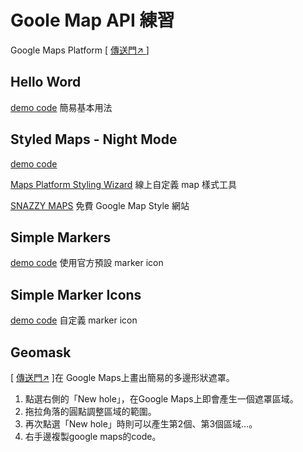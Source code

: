 # Goole Map API 練習
Google Maps Platform [ [傳送門↗ ](https://developers.google.com/maps)]

## Hello Word

[demo code](1_helloword.html) 簡易基本用法

## Styled Maps - Night Mode

[demo code](2_nightmode.html)

[Maps Platform Styling Wizard](https://mapstyle.withgoogle.com/) 線上自定義 map 樣式工具

[SNAZZY MAPS](https://snazzymaps.com/) 免費 Google Map Style 網站

## Simple Markers

[demo code](3_simplemarkers.html) 使用官方預設 marker icon

## Simple Marker Icons

[demo code](4_simplemarkericons.html) 自定義 marker icon

## Geomask

[ [傳送門↗](http://maps.vasile.ch/geomask/) ]在 Google Maps上畫出簡易的多邊形狀遮罩。

1. 點選右側的「New hole」，在Google Maps上即會產生一個遮罩區域。
2. 拖拉角落的圓點調整區域的範圍。
3. 再次點選「New hole」時則可以產生第2個、第3個區域…。
4. 右手邊複製google maps的code。